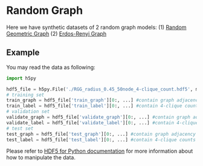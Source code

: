 # Random Graph

Here we have synthetic datasets of 2 random graph models: (1) [Random Geometric Graph](https://networkx.github.io/documentation/networkx-1.9/reference/generated/networkx.generators.geometric.random_geometric_graph.html#networkx.generators.geometric.random_geometric_graph) (2) [Erdos-Renyi Graph](https://networkx.github.io/documentation/networkx-1.9/reference/generated/networkx.generators.random_graphs.erdos_renyi_graph.html#networkx.generators.random_graphs.erdos_renyi_graph)

## Example
You may read the data as following:
```Python
import h5py

hdf5_file = h5py.File('./RGG_radius_0.45_50node_4-clique_count.hdf5', mode='r')
# training set
train_graph = hdf5_file['train_graph'][0:, ...] #contain graph adjacency matrices
train_label = hdf5_file['train_label'][0:, ...] #contain 4-clique counts
# validation set
validate_graph = hdf5_file['validate_graph'][0:, ...] #contain graph adjacency matrices
validate_label = hdf5_file['validate_label'][0:, ...] #contain 4-clique counts
# test set
test_graph = hdf5_file['test_graph'][0:, ...] #contain graph adjacency matrices
test_label = hdf5_file['test_label'][0:, ...] #contain 4-clique counts
```
Please refer to [HDF5 for Python documentation](http://docs.h5py.org/en/latest/index.html) for more information about how to manipulate the data.

